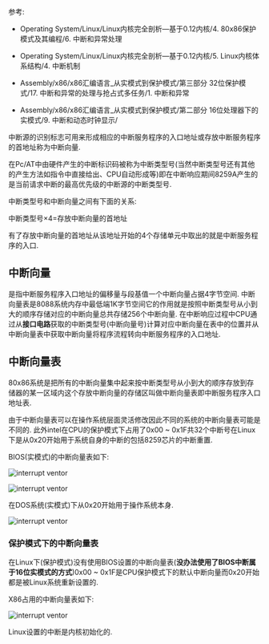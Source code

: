 参考: 

- Operating System/Linux/Linux内核完全剖析—基于0.12内核/4. 80x86保护模式及其编程/6. 中断和异常处理

- Operating System/Linux/Linux内核完全剖析—基于0.12内核/5. Linux内核体系结构/4. 中断机制

- Assembly/x86/x86汇编语言_从实模式到保护模式/第三部分 32位保护模式/17. 中断和异常的处理与抢占式多任务/1. 中断和异常

- Assembly/x86/x86汇编语言_从实模式到保护模式/第二部分 16位处理器下的实模式/9. 中断和动态时钟显示/

中断源的识别标志可用来形成相应的中断服务程序的入口地址或存放中断服务程序的首地址称为中断向量. 

在Pc/AT中由硬件产生的中断标识码被称为中断类型号(当然中断类型号还有其他的产生方法如指令中直接给出、CPU自动形成等)即在中断响应期间8259A产生的是当前请求中断的最高优先级的中断源的中断类型号. 

中断类型号和中断向量之间有下面的关系:  

中断类型号×4=存放中断向量的首地址

有了存放中断向量的首地址从该地址开始的4个存储单元中取出的就是中断服务程序的入口. 

## 中断向量

是指中断服务程序入口地址的偏移量与段基值一个中断向量占据4字节空间. 中断向量表是8088系统内存中最低端1K字节空间它的作用就是按照中断类型号从小到大的顺序存储对应的中断向量总共存储256个中断向量. 在中断响应过程中CPU通过从**接口电路**获取的中断类型号(中断向量号)计算对应中断向量在表中的位置并从中断向量表中获取中断向量将程序流程转向中断服务程序的入口地址. 

## 中断向量表

80x86系统是把所有的中断向量集中起来按中断类型号从小到大的顺序存放到存储器的某一区域内这个存放中断向量的存储区叫做中断向量表即中断服务程序入口地址表. 

由于中断向量表可以在操作系统层面灵活修改因此不同的系统的中断向量表可能是不同的. 此外intel在CPU的保护模式下占用了0x00 ~ 0x1F共32个中断号在Linux下是从0x20开始用于系统自身的中断的包括8259芯片的中断重置. 

BIOS(实模式)的中断向量表如下: 

![interrupt ventor](images/1.png)

![interrupt ventor](images/2.png)

在DOS系统(实模式)下从0x20开始用于操作系统本身. 

![interrupt ventor](images/3.png)

### 保护模式下的中断向量表

在Linux下(保护模式)没有使用BIOS设置的中断向量表(**没办法使用了BIOS中断属于16位实模式的方式**)0x00 ~ 0x1F是CPU保护模式下的默认中断向量而0x20开始都是被Linux系统重新设置的. 

X86占用的中断向量表如下: 

![interrupt ventor](images/4.png)

Linux设置的中断是内核初始化的. 